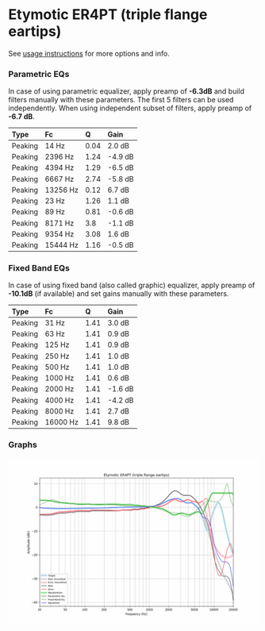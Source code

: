 # Etymotic ER4PT (triple flange eartips)
See [usage instructions](https://github.com/jaakkopasanen/AutoEq#usage) for more options and info.

### Parametric EQs
In case of using parametric equalizer, apply preamp of **-6.3dB** and build filters manually
with these parameters. The first 5 filters can be used independently.
When using independent subset of filters, apply preamp of **-6.7 dB**.

| Type    | Fc       |    Q | Gain    |
|:--------|:---------|:-----|:--------|
| Peaking | 14 Hz    | 0.04 | 2.0 dB  |
| Peaking | 2396 Hz  | 1.24 | -4.9 dB |
| Peaking | 4394 Hz  | 1.29 | -6.5 dB |
| Peaking | 6667 Hz  | 2.74 | -5.8 dB |
| Peaking | 13256 Hz | 0.12 | 6.7 dB  |
| Peaking | 23 Hz    | 1.26 | 1.1 dB  |
| Peaking | 89 Hz    | 0.81 | -0.6 dB |
| Peaking | 8171 Hz  | 3.8  | -1.1 dB |
| Peaking | 9354 Hz  | 3.08 | 1.6 dB  |
| Peaking | 15444 Hz | 1.16 | -0.5 dB |

### Fixed Band EQs
In case of using fixed band (also called graphic) equalizer, apply preamp of **-10.1dB**
(if available) and set gains manually with these parameters.

| Type    | Fc       |    Q | Gain    |
|:--------|:---------|:-----|:--------|
| Peaking | 31 Hz    | 1.41 | 3.0 dB  |
| Peaking | 63 Hz    | 1.41 | 0.9 dB  |
| Peaking | 125 Hz   | 1.41 | 0.9 dB  |
| Peaking | 250 Hz   | 1.41 | 1.0 dB  |
| Peaking | 500 Hz   | 1.41 | 1.0 dB  |
| Peaking | 1000 Hz  | 1.41 | 0.6 dB  |
| Peaking | 2000 Hz  | 1.41 | -1.6 dB |
| Peaking | 4000 Hz  | 1.41 | -4.2 dB |
| Peaking | 8000 Hz  | 1.41 | 2.7 dB  |
| Peaking | 16000 Hz | 1.41 | 9.8 dB  |

### Graphs
![](./Etymotic%20ER4PT%20(triple%20flange%20eartips).png)